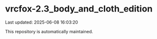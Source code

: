 # vrcfox-2.3_body_and_cloth_edition

Last updated: 2025-06-08 16:03:20

This repository is automatically maintained.
